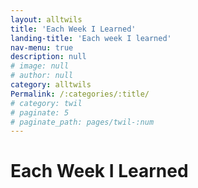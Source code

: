 ```yaml
---
layout: alltwils
title: 'Each Week I Learned'
landing-title: 'Each week I learned'
nav-menu: true
description: null
# image: null
# author: null
category: alltwils
Permalink: /:categories/:title/
# category: twil
# paginate: 5
# paginate_path: pages/twil-:num
---
```


<h1>Each Week I Learned</h1>
